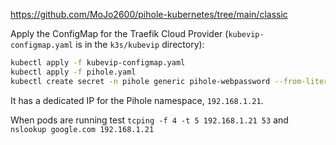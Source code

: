 https://github.com/MoJo2600/pihole-kubernetes/tree/main/classic

Apply the ConfigMap for the Traefik Cloud Provider (`kubevip-configmap.yaml` is in the `k3s/kubevip` directory):

```bash
kubectl apply -f kubevip-configmap.yaml
kubectl apply -f pihole.yaml
kubectl create secret -n pihole generic pihole-webpassword --from-literal="password=$(openssl rand -base64 64)"
```

It has a dedicated IP for the Pihole namespace, `192.168.1.21`.

When pods are running test `tcping -f 4 -t 5 192.168.1.21 53` and `nslookup google.com 192.168.1.21`
